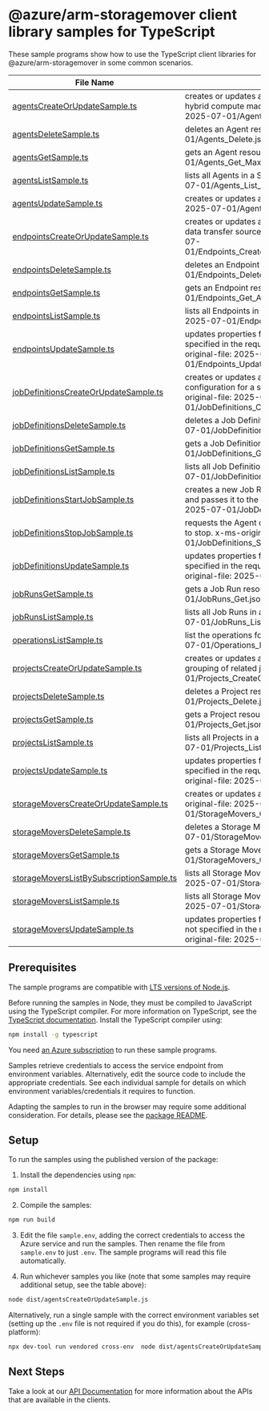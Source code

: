 # @azure/arm-storagemover client library samples for TypeScript

These sample programs show how to use the TypeScript client libraries for @azure/arm-storagemover in some common scenarios.

| **File Name**                                                                     | **Description**                                                                                                                                                                            |
| --------------------------------------------------------------------------------- | ------------------------------------------------------------------------------------------------------------------------------------------------------------------------------------------ |
| [agentsCreateOrUpdateSample.ts][agentscreateorupdatesample]                       | creates or updates an Agent resource, which references a hybrid compute machine that can run jobs. x-ms-original-file: 2025-07-01/Agents_CreateOrUpdate_MaximumSet.json                    |
| [agentsDeleteSample.ts][agentsdeletesample]                                       | deletes an Agent resource. x-ms-original-file: 2025-07-01/Agents_Delete.json                                                                                                               |
| [agentsGetSample.ts][agentsgetsample]                                             | gets an Agent resource. x-ms-original-file: 2025-07-01/Agents_Get_MaximumSet.json                                                                                                          |
| [agentsListSample.ts][agentslistsample]                                           | lists all Agents in a Storage Mover. x-ms-original-file: 2025-07-01/Agents_List_MaximumSet.json                                                                                            |
| [agentsUpdateSample.ts][agentsupdatesample]                                       | creates or updates an Agent resource. x-ms-original-file: 2025-07-01/Agents_Update.json                                                                                                    |
| [endpointsCreateOrUpdateSample.ts][endpointscreateorupdatesample]                 | creates or updates an Endpoint resource, which represents a data transfer source or destination. x-ms-original-file: 2025-07-01/Endpoints_CreateOrUpdate_AzureMultiCloudConnector.json     |
| [endpointsDeleteSample.ts][endpointsdeletesample]                                 | deletes an Endpoint resource. x-ms-original-file: 2025-07-01/Endpoints_Delete.json                                                                                                         |
| [endpointsGetSample.ts][endpointsgetsample]                                       | gets an Endpoint resource. x-ms-original-file: 2025-07-01/Endpoints_Get_AzureMultiCloudConnector.json                                                                                      |
| [endpointsListSample.ts][endpointslistsample]                                     | lists all Endpoints in a Storage Mover. x-ms-original-file: 2025-07-01/Endpoints_List.json                                                                                                 |
| [endpointsUpdateSample.ts][endpointsupdatesample]                                 | updates properties for an Endpoint resource. Properties not specified in the request body will be unchanged. x-ms-original-file: 2025-07-01/Endpoints_Update_AzureMultiCloudConnector.json |
| [jobDefinitionsCreateOrUpdateSample.ts][jobdefinitionscreateorupdatesample]       | creates or updates a Job Definition resource, which contains configuration for a single unit of managed data transfer. x-ms-original-file: 2025-07-01/JobDefinitions_CreateOrUpdate.json   |
| [jobDefinitionsDeleteSample.ts][jobdefinitionsdeletesample]                       | deletes a Job Definition resource. x-ms-original-file: 2025-07-01/JobDefinitions_Delete.json                                                                                               |
| [jobDefinitionsGetSample.ts][jobdefinitionsgetsample]                             | gets a Job Definition resource. x-ms-original-file: 2025-07-01/JobDefinitions_Get.json                                                                                                     |
| [jobDefinitionsListSample.ts][jobdefinitionslistsample]                           | lists all Job Definitions in a Project. x-ms-original-file: 2025-07-01/JobDefinitions_List.json                                                                                            |
| [jobDefinitionsStartJobSample.ts][jobdefinitionsstartjobsample]                   | creates a new Job Run resource for the specified Job Definition and passes it to the Agent for execution. x-ms-original-file: 2025-07-01/JobDefinitions_StartJob.json                      |
| [jobDefinitionsStopJobSample.ts][jobdefinitionsstopjobsample]                     | requests the Agent of any active instance of this Job Definition to stop. x-ms-original-file: 2025-07-01/JobDefinitions_StopJob.json                                                       |
| [jobDefinitionsUpdateSample.ts][jobdefinitionsupdatesample]                       | updates properties for a Job Definition resource. Properties not specified in the request body will be unchanged. x-ms-original-file: 2025-07-01/JobDefinitions_Update.json                |
| [jobRunsGetSample.ts][jobrunsgetsample]                                           | gets a Job Run resource. x-ms-original-file: 2025-07-01/JobRuns_Get.json                                                                                                                   |
| [jobRunsListSample.ts][jobrunslistsample]                                         | lists all Job Runs in a Job Definition. x-ms-original-file: 2025-07-01/JobRuns_List.json                                                                                                   |
| [operationsListSample.ts][operationslistsample]                                   | list the operations for the provider x-ms-original-file: 2025-07-01/Operations_List.json                                                                                                   |
| [projectsCreateOrUpdateSample.ts][projectscreateorupdatesample]                   | creates or updates a Project resource, which is a logical grouping of related jobs. x-ms-original-file: 2025-07-01/Projects_CreateOrUpdate.json                                            |
| [projectsDeleteSample.ts][projectsdeletesample]                                   | deletes a Project resource. x-ms-original-file: 2025-07-01/Projects_Delete.json                                                                                                            |
| [projectsGetSample.ts][projectsgetsample]                                         | gets a Project resource. x-ms-original-file: 2025-07-01/Projects_Get.json                                                                                                                  |
| [projectsListSample.ts][projectslistsample]                                       | lists all Projects in a Storage Mover. x-ms-original-file: 2025-07-01/Projects_List.json                                                                                                   |
| [projectsUpdateSample.ts][projectsupdatesample]                                   | updates properties for a Project resource. Properties not specified in the request body will be unchanged. x-ms-original-file: 2025-07-01/Projects_Update.json                             |
| [storageMoversCreateOrUpdateSample.ts][storagemoverscreateorupdatesample]         | creates or updates a top-level Storage Mover resource. x-ms-original-file: 2025-07-01/StorageMovers_CreateOrUpdate.json                                                                    |
| [storageMoversDeleteSample.ts][storagemoversdeletesample]                         | deletes a Storage Mover resource. x-ms-original-file: 2025-07-01/StorageMovers_Delete.json                                                                                                 |
| [storageMoversGetSample.ts][storagemoversgetsample]                               | gets a Storage Mover resource. x-ms-original-file: 2025-07-01/StorageMovers_Get.json                                                                                                       |
| [storageMoversListBySubscriptionSample.ts][storagemoverslistbysubscriptionsample] | lists all Storage Movers in a subscription. x-ms-original-file: 2025-07-01/StorageMovers_ListBySubscription.json                                                                           |
| [storageMoversListSample.ts][storagemoverslistsample]                             | lists all Storage Movers in a resource group. x-ms-original-file: 2025-07-01/StorageMovers_List.json                                                                                       |
| [storageMoversUpdateSample.ts][storagemoversupdatesample]                         | updates properties for a Storage Mover resource. Properties not specified in the request body will be unchanged. x-ms-original-file: 2025-07-01/StorageMovers_Update.json                  |

## Prerequisites

The sample programs are compatible with [LTS versions of Node.js](https://github.com/nodejs/release#release-schedule).

Before running the samples in Node, they must be compiled to JavaScript using the TypeScript compiler. For more information on TypeScript, see the [TypeScript documentation][typescript]. Install the TypeScript compiler using:

```bash
npm install -g typescript
```

You need [an Azure subscription][freesub] to run these sample programs.

Samples retrieve credentials to access the service endpoint from environment variables. Alternatively, edit the source code to include the appropriate credentials. See each individual sample for details on which environment variables/credentials it requires to function.

Adapting the samples to run in the browser may require some additional consideration. For details, please see the [package README][package].

## Setup

To run the samples using the published version of the package:

1. Install the dependencies using `npm`:

```bash
npm install
```

2. Compile the samples:

```bash
npm run build
```

3. Edit the file `sample.env`, adding the correct credentials to access the Azure service and run the samples. Then rename the file from `sample.env` to just `.env`. The sample programs will read this file automatically.

4. Run whichever samples you like (note that some samples may require additional setup, see the table above):

```bash
node dist/agentsCreateOrUpdateSample.js
```

Alternatively, run a single sample with the correct environment variables set (setting up the `.env` file is not required if you do this), for example (cross-platform):

```bash
npx dev-tool run vendored cross-env  node dist/agentsCreateOrUpdateSample.js
```

## Next Steps

Take a look at our [API Documentation][apiref] for more information about the APIs that are available in the clients.

[agentscreateorupdatesample]: https://github.com/Azure/azure-sdk-for-js/blob/main/sdk/storagemover/arm-storagemover/samples/v3/typescript/src/agentsCreateOrUpdateSample.ts
[agentsdeletesample]: https://github.com/Azure/azure-sdk-for-js/blob/main/sdk/storagemover/arm-storagemover/samples/v3/typescript/src/agentsDeleteSample.ts
[agentsgetsample]: https://github.com/Azure/azure-sdk-for-js/blob/main/sdk/storagemover/arm-storagemover/samples/v3/typescript/src/agentsGetSample.ts
[agentslistsample]: https://github.com/Azure/azure-sdk-for-js/blob/main/sdk/storagemover/arm-storagemover/samples/v3/typescript/src/agentsListSample.ts
[agentsupdatesample]: https://github.com/Azure/azure-sdk-for-js/blob/main/sdk/storagemover/arm-storagemover/samples/v3/typescript/src/agentsUpdateSample.ts
[endpointscreateorupdatesample]: https://github.com/Azure/azure-sdk-for-js/blob/main/sdk/storagemover/arm-storagemover/samples/v3/typescript/src/endpointsCreateOrUpdateSample.ts
[endpointsdeletesample]: https://github.com/Azure/azure-sdk-for-js/blob/main/sdk/storagemover/arm-storagemover/samples/v3/typescript/src/endpointsDeleteSample.ts
[endpointsgetsample]: https://github.com/Azure/azure-sdk-for-js/blob/main/sdk/storagemover/arm-storagemover/samples/v3/typescript/src/endpointsGetSample.ts
[endpointslistsample]: https://github.com/Azure/azure-sdk-for-js/blob/main/sdk/storagemover/arm-storagemover/samples/v3/typescript/src/endpointsListSample.ts
[endpointsupdatesample]: https://github.com/Azure/azure-sdk-for-js/blob/main/sdk/storagemover/arm-storagemover/samples/v3/typescript/src/endpointsUpdateSample.ts
[jobdefinitionscreateorupdatesample]: https://github.com/Azure/azure-sdk-for-js/blob/main/sdk/storagemover/arm-storagemover/samples/v3/typescript/src/jobDefinitionsCreateOrUpdateSample.ts
[jobdefinitionsdeletesample]: https://github.com/Azure/azure-sdk-for-js/blob/main/sdk/storagemover/arm-storagemover/samples/v3/typescript/src/jobDefinitionsDeleteSample.ts
[jobdefinitionsgetsample]: https://github.com/Azure/azure-sdk-for-js/blob/main/sdk/storagemover/arm-storagemover/samples/v3/typescript/src/jobDefinitionsGetSample.ts
[jobdefinitionslistsample]: https://github.com/Azure/azure-sdk-for-js/blob/main/sdk/storagemover/arm-storagemover/samples/v3/typescript/src/jobDefinitionsListSample.ts
[jobdefinitionsstartjobsample]: https://github.com/Azure/azure-sdk-for-js/blob/main/sdk/storagemover/arm-storagemover/samples/v3/typescript/src/jobDefinitionsStartJobSample.ts
[jobdefinitionsstopjobsample]: https://github.com/Azure/azure-sdk-for-js/blob/main/sdk/storagemover/arm-storagemover/samples/v3/typescript/src/jobDefinitionsStopJobSample.ts
[jobdefinitionsupdatesample]: https://github.com/Azure/azure-sdk-for-js/blob/main/sdk/storagemover/arm-storagemover/samples/v3/typescript/src/jobDefinitionsUpdateSample.ts
[jobrunsgetsample]: https://github.com/Azure/azure-sdk-for-js/blob/main/sdk/storagemover/arm-storagemover/samples/v3/typescript/src/jobRunsGetSample.ts
[jobrunslistsample]: https://github.com/Azure/azure-sdk-for-js/blob/main/sdk/storagemover/arm-storagemover/samples/v3/typescript/src/jobRunsListSample.ts
[operationslistsample]: https://github.com/Azure/azure-sdk-for-js/blob/main/sdk/storagemover/arm-storagemover/samples/v3/typescript/src/operationsListSample.ts
[projectscreateorupdatesample]: https://github.com/Azure/azure-sdk-for-js/blob/main/sdk/storagemover/arm-storagemover/samples/v3/typescript/src/projectsCreateOrUpdateSample.ts
[projectsdeletesample]: https://github.com/Azure/azure-sdk-for-js/blob/main/sdk/storagemover/arm-storagemover/samples/v3/typescript/src/projectsDeleteSample.ts
[projectsgetsample]: https://github.com/Azure/azure-sdk-for-js/blob/main/sdk/storagemover/arm-storagemover/samples/v3/typescript/src/projectsGetSample.ts
[projectslistsample]: https://github.com/Azure/azure-sdk-for-js/blob/main/sdk/storagemover/arm-storagemover/samples/v3/typescript/src/projectsListSample.ts
[projectsupdatesample]: https://github.com/Azure/azure-sdk-for-js/blob/main/sdk/storagemover/arm-storagemover/samples/v3/typescript/src/projectsUpdateSample.ts
[storagemoverscreateorupdatesample]: https://github.com/Azure/azure-sdk-for-js/blob/main/sdk/storagemover/arm-storagemover/samples/v3/typescript/src/storageMoversCreateOrUpdateSample.ts
[storagemoversdeletesample]: https://github.com/Azure/azure-sdk-for-js/blob/main/sdk/storagemover/arm-storagemover/samples/v3/typescript/src/storageMoversDeleteSample.ts
[storagemoversgetsample]: https://github.com/Azure/azure-sdk-for-js/blob/main/sdk/storagemover/arm-storagemover/samples/v3/typescript/src/storageMoversGetSample.ts
[storagemoverslistbysubscriptionsample]: https://github.com/Azure/azure-sdk-for-js/blob/main/sdk/storagemover/arm-storagemover/samples/v3/typescript/src/storageMoversListBySubscriptionSample.ts
[storagemoverslistsample]: https://github.com/Azure/azure-sdk-for-js/blob/main/sdk/storagemover/arm-storagemover/samples/v3/typescript/src/storageMoversListSample.ts
[storagemoversupdatesample]: https://github.com/Azure/azure-sdk-for-js/blob/main/sdk/storagemover/arm-storagemover/samples/v3/typescript/src/storageMoversUpdateSample.ts
[apiref]: https://learn.microsoft.com/javascript/api/@azure/arm-storagemover?view=azure-node-preview
[freesub]: https://azure.microsoft.com/free/
[package]: https://github.com/Azure/azure-sdk-for-js/tree/main/sdk/storagemover/arm-storagemover/README.md
[typescript]: https://www.typescriptlang.org/docs/home.html
